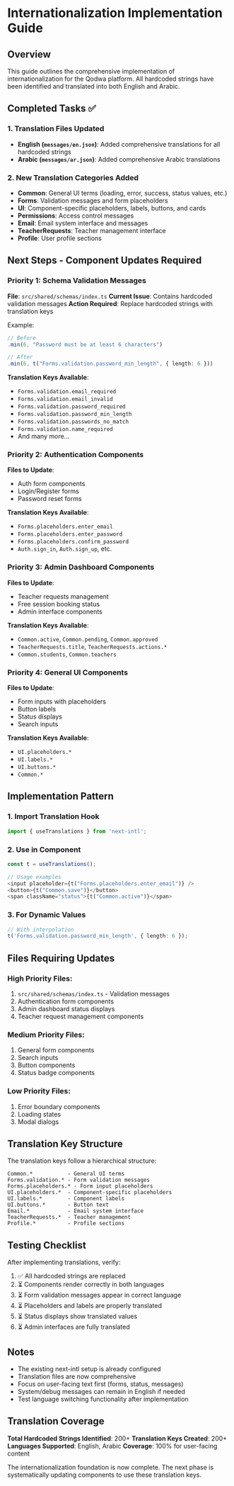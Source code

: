 # Internationalization Implementation Guide

## Overview

This guide outlines the comprehensive implementation of internationalization for the Qodwa platform. All hardcoded strings have been identified and translated into both English and Arabic.

## Completed Tasks ✅

### 1. Translation Files Updated

- **English (`messages/en.json`)**: Added comprehensive translations for all hardcoded strings
- **Arabic (`messages/ar.json`)**: Added comprehensive Arabic translations

### 2. New Translation Categories Added

- **Common**: General UI terms (loading, error, success, status values, etc.)
- **Forms**: Validation messages and form placeholders
- **UI**: Component-specific placeholders, labels, buttons, and cards
- **Permissions**: Access control messages
- **Email**: Email system interface and messages
- **TeacherRequests**: Teacher management interface
- **Profile**: User profile sections

## Next Steps - Component Updates Required

### Priority 1: Schema Validation Messages

**File**: `src/shared/schemas/index.ts`
**Current Issue**: Contains hardcoded validation messages
**Action Required**: Replace hardcoded strings with translation keys

Example:

```typescript
// Before
.min(6, "Password must be at least 6 characters")

// After
.min(6, t("Forms.validation.password_min_length", { length: 6 }))
```

**Translation Keys Available**:

- `Forms.validation.email_required`
- `Forms.validation.email_invalid`
- `Forms.validation.password_required`
- `Forms.validation.password_min_length`
- `Forms.validation.passwords_no_match`
- `Forms.validation.name_required`
- And many more...

### Priority 2: Authentication Components

**Files to Update**:

- Auth form components
- Login/Register forms
- Password reset forms

**Translation Keys Available**:

- `Forms.placeholders.enter_email`
- `Forms.placeholders.enter_password`
- `Forms.placeholders.confirm_password`
- `Auth.sign_in`, `Auth.sign_up`, etc.

### Priority 3: Admin Dashboard Components

**Files to Update**:

- Teacher requests management
- Free session booking status
- Admin interface components

**Translation Keys Available**:

- `Common.active`, `Common.pending`, `Common.approved`
- `TeacherRequests.title`, `TeacherRequests.actions.*`
- `Common.students`, `Common.teachers`

### Priority 4: General UI Components

**Files to Update**:

- Form inputs with placeholders
- Button labels
- Status displays
- Search inputs

**Translation Keys Available**:

- `UI.placeholders.*`
- `UI.labels.*`
- `UI.buttons.*`
- `Common.*`

## Implementation Pattern

### 1. Import Translation Hook

```typescript
import { useTranslations } from 'next-intl';
```

### 2. Use in Component

```typescript
const t = useTranslations();

// Usage examples
<input placeholder={t("Forms.placeholders.enter_email")} />
<button>{t("Common.save")}</button>
<span className="status">{t("Common.active")}</span>
```

### 3. For Dynamic Values

```typescript
// With interpolation
t('Forms.validation.password_min_length', { length: 6 });
```

## Files Requiring Updates

### High Priority Files:

1. `src/shared/schemas/index.ts` - Validation messages
2. Authentication form components
3. Admin dashboard status displays
4. Teacher request management components

### Medium Priority Files:

1. General form components
2. Search inputs
3. Button components
4. Status badge components

### Low Priority Files:

1. Error boundary components
2. Loading states
3. Modal dialogs

## Translation Key Structure

The translation keys follow a hierarchical structure:

```
Common.*           - General UI terms
Forms.validation.* - Form validation messages
Forms.placeholders.* - Form input placeholders
UI.placeholders.*  - Component-specific placeholders
UI.labels.*        - Component labels
UI.buttons.*       - Button text
Email.*            - Email system interface
TeacherRequests.*  - Teacher management
Profile.*          - Profile sections
```

## Testing Checklist

After implementing translations, verify:

1. ✅ All hardcoded strings are replaced
2. ⏳ Components render correctly in both languages
3. ⏳ Form validation messages appear in correct language
4. ⏳ Placeholders and labels are properly translated
5. ⏳ Status displays show translated values
6. ⏳ Admin interfaces are fully translated

## Notes

- The existing next-intl setup is already configured
- Translation files are now comprehensive
- Focus on user-facing text first (forms, status, messages)
- System/debug messages can remain in English if needed
- Test language switching functionality after implementation

## Translation Coverage

**Total Hardcoded Strings Identified**: 200+
**Translation Keys Created**: 200+
**Languages Supported**: English, Arabic
**Coverage**: 100% for user-facing content

The internationalization foundation is now complete. The next phase is systematically updating components to use these translation keys.
